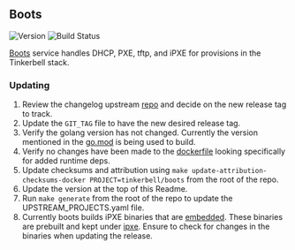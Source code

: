 ## **Boots**
![Version](https://img.shields.io/badge/version-v0.6.0-blue)
![Build Status](https://codebuild.us-west-2.amazonaws.com/badges?uuid=eyJlbmNyeXB0ZWREYXRhIjoiTGRiNmxQbk5RTnZNbU41WW53bEdSTXRpVDRLaGxDRXJ1UEFnWkdlMVRGekhwdSttbXhmUWpNVFdOM200UkZZbTR3b3dTWkNXb2R1dnZDUHowQU1tU0VRPSIsIml2UGFyYW1ldGVyU3BlYyI6IjlnMlRWSTlpeXNLYmY3cmIiLCJtYXRlcmlhbFNldFNlcmlhbCI6MX0%3D&branch=main)

[Boots](https://github.com/tinkerbell/boots) service handles DHCP, PXE, tftp, and iPXE for provisions in the Tinkerbell stack.

### Updating

1. Review the changelog upstream [repo](https://github.com/tinkerbell/boots) and decide on the new release tag to track.
1. Update the `GIT_TAG` file to have the new desired release tag.
1. Verify the golang version has not changed. Currently the version mentioned in the [go.mod](https://github.com/tinkerbell/boots/blob/v0.6.0/go.mod#L3) is being used to build.
1. Verify no changes have been made to the [dockerfile](https://github.com/tinkerbell/boots/blob/v0.6.0/Dockerfile) looking specifically for added runtime deps.
1. Update checksums and attribution using `make update-attribution-checksums-docker PROJECT=tinkerbell/boots` from the root of the repo.
1. Update the version at the top of this Readme.
1. Run `make generate` from the root of the repo to update the UPSTREAM_PROJECTS.yaml file.
1. Currently boots builds iPXE binaries that are [embedded](https://github.com/tinkerbell/boots/blob/v0.6.0/tftp/tftp.go#L14L24). These binaries are prebuilt and kept under [ipxe](https://github.com/aws/eks-anywhere-build-tooling/tree/main/projects/tinkerbell/boots/ipxe). Ensure to check for changes in the binaries when updating the release.